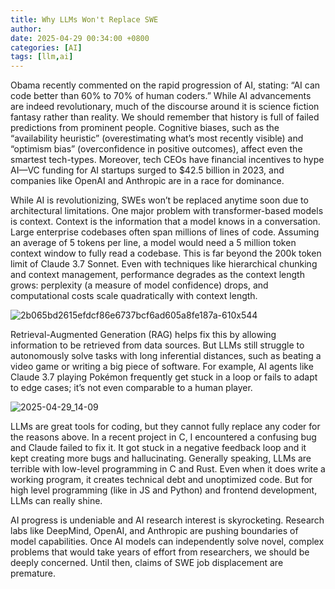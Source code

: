 ```yaml
---
title: Why LLMs Won't Replace SWE
author: 
date: 2025-04-29 00:34:00 +0800
categories: [AI]
tags: [llm,ai]
---
```


Obama recently commented on the rapid progression of AI, stating: “AI can code better than 60% to 70% of human coders.” While AI advancements are indeed revolutionary, much of the discourse around it is science fiction fantasy rather than reality. We should remember that history is full of failed predictions from prominent people. Cognitive biases, such as the “availability heuristic” (overestimating what’s most recently visible) and “optimism bias” (overconfidence in positive outcomes), affect even the smartest tech-types. Moreover, tech CEOs have financial incentives to hype AI—VC funding for AI startups surged to $42.5 billion in 2023, and companies like OpenAI and Anthropic are in a race for dominance.

While AI is revolutionizing, SWEs won’t be replaced anytime soon due to architectural limitations. One major problem with transformer-based models is context. Context is the information that a model knows in a conversation. Large enterprise codebases often span millions of lines of code. Assuming an average of 5 tokens per line, a model would need a 5 million token context window to fully read a codebase. This is far beyond the 200k token limit of Claude 3.7 Sonnet. Even with techniques like hierarchical chunking and context management, performance degrades as the context length grows: perplexity (a measure of model confidence) drops, and computational costs scale quadratically with context length.

![2b065bd2615efdcf86e6737bcf6ad605a8fe187a-610x544](https://github.com/user-attachments/assets/8a8b5852-f061-4076-bc67-84bcd01d97d9)

Retrieval-Augmented Generation (RAG) helps fix this by allowing information to be retrieved from data sources. But LLMs still struggle to autonomously solve tasks with long inferential distances, such as beating a video game or writing a big piece of software. For example, AI agents like Claude 3.7 playing Pokémon frequently get stuck in a loop or fails to adapt to edge cases; it’s not even comparable to a human player. 

![2025-04-29_14-09](https://github.com/user-attachments/assets/79ac7e6b-9593-449a-907b-7e565c5c8f36)

LLMs are great tools for coding, but they cannot fully replace any coder for the reasons above. In a recent project in C, I encountered a confusing bug and Claude failed to fix it. It got stuck in a negative feedback loop and it kept creating more bugs and hallucinating. Generally speaking, LLMs are terrible with low-level programming in C and Rust. Even when it does write a working program, it creates technical debt and unoptimized code. But for high level programming (like in JS and Python) and frontend development, LLMs can really shine.  

AI progress is undeniable and AI research interest is skyrocketing. Research labs like DeepMind, OpenAI, and Anthropic are pushing boundaries of model capabilities. Once AI models can independently solve novel, complex problems that would take years of effort from researchers, we should be deeply concerned. Until then, claims of SWE job displacement are premature. 

